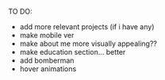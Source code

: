 TO DO:
* add more relevant projects (if i have any)
* make mobile ver
* make about me more visually appealing??
* make education section... better
* add bomberman
* hover animations
